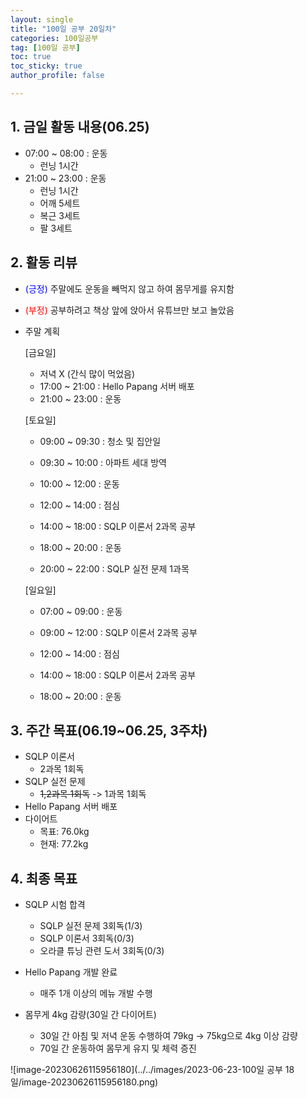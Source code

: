 ```yaml
---
layout: single
title: "100일 공부 20일차"
categories: 100일공부
tag: [100일 공부]
toc: true
toc_sticky: true
author_profile: false

---
```


## 1. 금일 활동 내용(06.25)

* 07:00 ~ 08:00 : 운동
  * 런닝 1시간
* 21:00 ~ 23:00 : 운동
  * 런닝 1시간
  * 어깨 5세트
  * 복근 3세트
  * 팔 3세트




## 2. 활동 리뷰

* <span style = "color:blue">(긍정)</span> 주말에도 운동을 빼먹지 않고 하여 몸무게를 유지함

* <span style = "color:red">(부정)</span> 공부하려고 책상 앞에 앉아서 유튜브만 보고 놀았음

* 주말 계획

  [금요일]

  * 저녁 X (간식 많이 먹었음)
  * 17:00 ~ 21:00 : Hello Papang 서버 배포 
  * 21:00 ~ 23:00 : 운동

  [토요일]

  * 09:00 ~ 09:30 : 청소 및 집안일
  * 09:30 ~ 10:00 : 아파트 세대 방역
  * 10:00 ~ 12:00 : 운동

  * 12:00 ~ 14:00 : 점심
  * 14:00 ~ 18:00 : SQLP 이론서 2과목 공부
  * 18:00 ~ 20:00 : 운동
  * 20:00 ~ 22:00 : SQLP 실전 문제 1과목

  [일요일]

  * 07:00 ~ 09:00 : 운동
  * 09:00 ~ 12:00 : SQLP 이론서 2과목 공부

  * 12:00 ~ 14:00 : 점심
  * 14:00 ~ 18:00 : SQLP 이론서 2과목 공부
  * 18:00 ~ 20:00 : 운동



##  3. 주간 목표(06.19~06.25, 3주차)

* SQLP 이론서 
  * 2과목 1회독
* SQLP 실전 문제
  * ~~1,2과목 1회독~~ -> 1과목 1회독
* Hello Papang 서버 배포 
* 다이어트
  * 목표: 76.0kg
  * 현재: 77.2kg



## 4. 최종 목표

* SQLP 시험 합격
  * SQLP 실전 문제 3회독(1/3)
  * SQLP 이론서 3회독(0/3)
  * 오라클 튜닝 관련 도서 3회독(0/3)
* Hello Papang 개발 완료
  * 매주 1개 이상의 메뉴 개발 수행

* 몸무게 4kg 감량(30일 간 다이어트)
  * 30일 간 아침 및 저녁 운동 수행하여 79kg -> 75kg으로 4kg 이상 감량
  * 70일 간 운동하여 몸무게 유지 및 체력 증진

![image-20230626115956180](../../images/2023-06-23-100일 공부 18일/image-20230626115956180.png)
